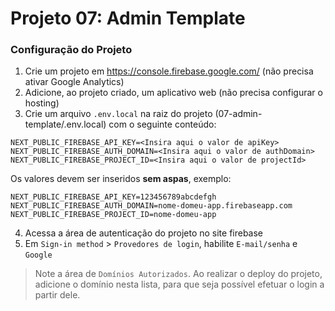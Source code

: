# Projeto 07: Admin Template

### Configuração do Projeto

1. Crie um projeto em https://console.firebase.google.com/ (não precisa ativar Google Analytics)
2. Adicione, ao projeto criado, um aplicativo web (não precisa configurar o hosting)
3. Crie um arquivo `.env.local` na raiz do projeto (07-admin-template/.env.local) com o seguinte conteúdo:

```
NEXT_PUBLIC_FIREBASE_API_KEY=<Insira aqui o valor de apiKey>
NEXT_PUBLIC_FIREBASE_AUTH_DOMAIN=<Insira aqui o valor de authDomain>
NEXT_PUBLIC_FIREBASE_PROJECT_ID=<Insira aqui o valor de projectId>
```

Os valores devem ser inseridos **sem aspas**, exemplo:

```
NEXT_PUBLIC_FIREBASE_API_KEY=123456789abcdefgh
NEXT_PUBLIC_FIREBASE_AUTH_DOMAIN=nome-domeu-app.firebaseapp.com
NEXT_PUBLIC_FIREBASE_PROJECT_ID=nome-domeu-app
```

4. Acessa a área de autenticação do projeto no site firebase
5. Em `Sign-in method` > `Provedores de login`, habilite `E-mail/senha` e `Google`

> Note a área de `Domínios Autorizados`. Ao realizar o deploy do projeto, adicione o domínio nesta lista, para que seja possível efetuar o login a partir dele.

